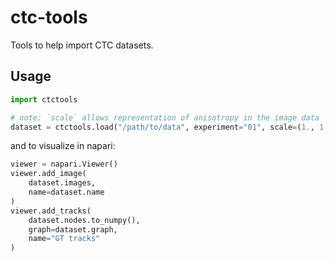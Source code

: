 # ctc-tools

Tools to help import CTC datasets.

## Usage

```python
import ctctools

# note: `scale` allows representation of anisotropy in the image data
dataset = ctctools.load("/path/to/data", experiment="01", scale=(1., 1., 1.))
```

and to visualize in napari:
```python
viewer = napari.Viewer()
viewer.add_image(
    dataset.images, 
    name=dataset.name
)
viewer.add_tracks(
    dataset.nodes.to_numpy(), 
    graph=dataset.graph, 
    name="GT tracks"
)
```
